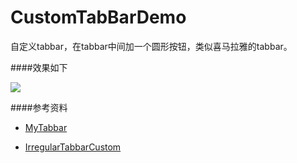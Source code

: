 # CustomTabBarDemo
自定义tabbar，在tabbar中间加一个圆形按钮，类似喜马拉雅的tabbar。


####效果如下

![](https://github.com/zfx5130/CustomTabBarDemo/blob/master/demo.gif)


####参考资料

- [MyTabbar](https://github.com/singer1026/MyTabbar)

- [IrregularTabbarCustom](https://github.com/singer1026/IrregularTabbarCustom)